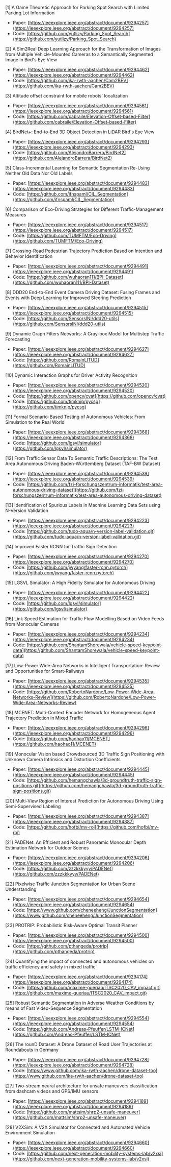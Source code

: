 [1] A Game Theoretic Approach for Parking Spot Search with Limited Parking Lot Information
* Paper: [https://ieeexplore.ieee.org/abstract/document/9294257](https://ieeexplore.ieee.org/abstract/document/9294257)
* Code: [https://github.com/yutlizy/Parking_Spot_Search](https://github.com/yutlizy/Parking_Spot_Search)

[2] A Sim2Real Deep Learning Approach for the Transformation of Images from Multiple 
Vehicle-Mounted Cameras to a Semantically Segmented Image in Bird's Eye View
* Paper: [https://ieeexplore.ieee.org/abstract/document/9294462](https://ieeexplore.ieee.org/abstract/document/9294462)
* Code: [https://github.com/ika-rwth-aachen/Cam2BEV](https://github.com/ika-rwth-aachen/Cam2BEV)

[3] Altitude offset constraint for mobile robots' localization
* Paper: [https://ieeexplore.ieee.org/abstract/document/9294561](https://ieeexplore.ieee.org/abstract/document/9294561)
* Code: [https://github.com/cabraile/Elevation-Offset-based-Filter](https://github.com/cabraile/Elevation-Offset-based-Filter)

[4] BirdNet+: End-to-End 3D Object Detection in LiDAR Bird's Eye View
* Paper: [https://ieeexplore.ieee.org/abstract/document/9294293](https://ieeexplore.ieee.org/abstract/document/9294293)
* Code: [https://github.com/AlejandroBarrera/BirdNet2](https://github.com/AlejandroBarrera/BirdNet2)

[5] Class-Incremental Learning for Semantic Segmentation Re-Using Neither Old Data Nor Old Labels
* Paper: [https://ieeexplore.ieee.org/abstract/document/9294483](https://ieeexplore.ieee.org/abstract/document/9294483)
* Code: [https://github.com/ifnspaml/CIL_Segmentation](https://github.com/ifnspaml/CIL_Segmentation)

[6] Comparison of Eco-Driving Strategies for Different Traffic-Management Measures
* Paper: [https://ieeexplore.ieee.org/abstract/document/9294517](https://ieeexplore.ieee.org/abstract/document/9294517)
* Code: [https://github.com/TUMFTM/Eco-Driving](https://github.com/TUMFTM/Eco-Driving)

[7] Crossing-Road Pedestrian Trajectory Prediction Based on Intention and Behavior Identification
* Paper: [https://ieeexplore.ieee.org/abstract/document/9294491](https://ieeexplore.ieee.org/abstract/document/9294491)
* Code: [https://github.com/wuhaoran111/BPI-Dataset](https://github.com/wuhaoran111/BPI-Dataset)

[8] DDD20 End-to-End Event Camera Driving Dataset: Fusing Frames and Events with Deep Learning for Improved Steering Prediction
* Paper: [https://ieeexplore.ieee.org/abstract/document/9294515](https://ieeexplore.ieee.org/abstract/document/9294515)
* Code: [https://github.com/SensorsINI/ddd20-utils](https://github.com/SensorsINI/ddd20-utils)

[9] Dynamic Graph Filters Networks: A Gray-box Model for Multistep Traffic Forecasting
* Paper: [https://ieeexplore.ieee.org/abstract/document/9294627](https://ieeexplore.ieee.org/abstract/document/9294627)
* Code: [https://github.com/RomainLITUD](https://github.com/RomainLITUD)

[10] Dynamic Interaction Graphs for Driver Activity Recognition
* Paper: [https://ieeexplore.ieee.org/abstract/document/9294520](https://ieeexplore.ieee.org/abstract/document/9294520)
* Code: [https://github.com/opencv/cvat](https://github.com/opencv/cvat)
* Code: [https://github.com/timknip/pycsg](https://github.com/timknip/pycsg)

[11] Formal Scenario-Based Testing of Autonomous Vehicles: From Simulation to the Real World
* Paper: [https://ieeexplore.ieee.org/abstract/document/9294368](https://ieeexplore.ieee.org/abstract/document/9294368)
* Code: [https://github.com/lgsvl/simulator](https://github.com/lgsvl/simulator)

[12] From Traffic Sensor Data To Semantic Traffic Descriptions: The Test Area Autonomous Driving Baden-Württemberg Dataset (TAF-BW Dataset)
* Paper: [https://ieeexplore.ieee.org/abstract/document/9294539](https://ieeexplore.ieee.org/abstract/document/9294539)
* Code: [https://github.com/fzi-forschungszentrum-informatik/test-area-autonomous-driving-dataset](https://github.com/fzi-forschungszentrum-informatik/test-area-autonomous-driving-dataset)

[13] Identification of Spurious Labels in Machine Learning Data Sets using N-Version Validation
* Paper: [https://ieeexplore.ieee.org/abstract/document/9294223](https://ieeexplore.ieee.org/abstract/document/9294223)
* Code: [https://github.com/tudo-aqua/n-version-label-validation.git](https://github.com/tudo-aqua/n-version-label-validation.git)

[14] Improved Faster RCNN for Traffic Sign Detection
* Paper: [https://ieeexplore.ieee.org/abstract/document/9294270](https://ieeexplore.ieee.org/abstract/document/9294270)
* Code: [https://github.com/jwyang/faster-rcnn.pytorch](https://github.com/jwyang/faster-rcnn.pytorch)

[15] LGSVL Simulator: A High Fidelity Simulator for Autonomous Driving
* Paper: [https://ieeexplore.ieee.org/abstract/document/9294422](https://ieeexplore.ieee.org/abstract/document/9294422)
* Code: [https://github.com/lgsvl/simulator](https://github.com/lgsvl/simulator)

[16] Link Speed Estimation for Traffic Flow Modelling Based on Video Feeds from Monocular Cameras
* Paper: [https://ieeexplore.ieee.org/abstract/document/9294234](https://ieeexplore.ieee.org/abstract/document/9294234)
* Code: [https://github.com/ShantamShorewala/vehicle-speed-keypoint-data](https://github.com/ShantamShorewala/vehicle-speed-keypoint-data)

[17] Low-Power Wide-Area Networks in Intelligent Transportation: Review and Opportunities for Smart-Railways
* Paper: [https://ieeexplore.ieee.org/abstract/document/9294535](https://ieeexplore.ieee.org/abstract/document/9294535)
* Code: [https://github.com/RobertoNardone/Low-Power-Wide-Area-Networks-Review](https://github.com/RobertoNardone/Low-Power-Wide-Area-Networks-Review)

[18] MCENET: Multi-Context Encoder Network for Homogeneous Agent Trajectory Prediction in Mixed Traffic
* Paper: [https://ieeexplore.ieee.org/abstract/document/9294296](https://ieeexplore.ieee.org/abstract/document/9294296)
* Code: [https://github.com/haohao11/MCENET](https://github.com/haohao11/MCENET)

[19] Monocular Vision based Crowdsourced 3D Traffic Sign Positioning with Unknown Camera Intrinsics and Distortion Coefficients
* Paper: [https://ieeexplore.ieee.org/abstract/document/9294445](https://ieeexplore.ieee.org/abstract/document/9294445)
* Code: [https://github.com/hemangchawla/3d-groundtruth-traffic-sign-positions.git](https://github.com/hemangchawla/3d-groundtruth-traffic-sign-positions.git)

[20] Multi-View Region of Interest Prediction for Autonomous Driving Using Semi-Supervised Labeling
* Paper: [https://ieeexplore.ieee.org/abstract/document/9294387](https://ieeexplore.ieee.org/abstract/document/9294387)
* Code: [https://github.com/hofbi/mv-roi](https://github.com/hofbi/mv-roi)

[21] PADENet: An Efficient and Robust Panoramic Monocular Depth Estimation Network for Outdoor Scenes
* Paper: [https://ieeexplore.ieee.org/abstract/document/9294206](https://ieeexplore.ieee.org/abstract/document/9294206)
* Code: [https://github.com/zzzkkkyyy/PADENet](https://github.com/zzzkkkyyy/PADENet)

[22] Pixelwise Traffic Junction Segmentation for Urban Scene Understanding
* Paper: [https://ieeexplore.ieee.org/abstract/document/9294654](https://ieeexplore.ieee.org/abstract/document/9294654)
* Code: [https://www.github.com/cheneeheng/JunctionSegmentation](https://www.github.com/cheneeheng/JunctionSegmentation)

[23] PROTRIP: Probabilistic Risk-Aware Optimal Transit Planner
* Paper: [https://ieeexplore.ieee.org/abstract/document/9294500](https://ieeexplore.ieee.org/abstract/document/9294500)
* Code: [https://github.com/pthangeda/protrip](https://github.com/pthangeda/protrip)

[24] Quantifying the impact of connected and autonomous vehicles on traffic efficiency and safety in mixed traffic
* Paper: [https://ieeexplore.ieee.org/abstract/document/9294174](https://ieeexplore.ieee.org/abstract/document/9294174)
* Code: [https://github.com/maxime-gueriau/ITSC2020_CAV_impact.git](https://github.com/maxime-gueriau/ITSC2020_CAV_impact.git)

[25] Robust Semantic Segmentation in Adverse Weather Conditions by means of Fast Video-Sequence Segmentation
* Paper: [https://ieeexplore.ieee.org/abstract/document/9294554](https://ieeexplore.ieee.org/abstract/document/9294554)
* Code: [https://github.com/Andreas-Pfeuffer/LSTM-ICNet](https://github.com/Andreas-Pfeuffer/LSTM-ICNet)

[26] The rounD Dataset: A Drone Dataset of Road User Trajectories at Roundabouts in Germany
* Paper: [https://ieeexplore.ieee.org/abstract/document/9294728](https://ieeexplore.ieee.org/abstract/document/9294728)
* Code: [https://www.github.com/ika-rwth-aachen/drone-dataset-too](https://www.github.com/ika-rwth-aachen/drone-dataset-too)

[27] Two-stream neural architecture for unsafe maneuvers classification from dashcam videos and GPS/IMU sensors
* Paper: [https://ieeexplore.ieee.org/abstract/document/9294189](https://ieeexplore.ieee.org/abstract/document/9294189)
* Code: [https://github.com/mattsim/shrp2-unsafe-maneuver](https://github.com/mattsim/shrp2-unsafe-maneuver)

[28] V2XSim: A V2X Simulator for Connected and Automated Vehicle Environment Simulation
* Paper: [https://ieeexplore.ieee.org/abstract/document/9294660](https://ieeexplore.ieee.org/abstract/document/9294660)
* Code: [https://github.com/next-generation-mobility-systems-lab/v2xsi](https://github.com/next-generation-mobility-systems-lab/v2xsi)